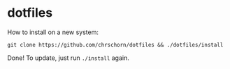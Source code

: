# dotfiles

How to install on a new system:

```
git clone https://github.com/chrschorn/dotfiles && ./dotfiles/install
```

Done! To update, just run `./install` again.
